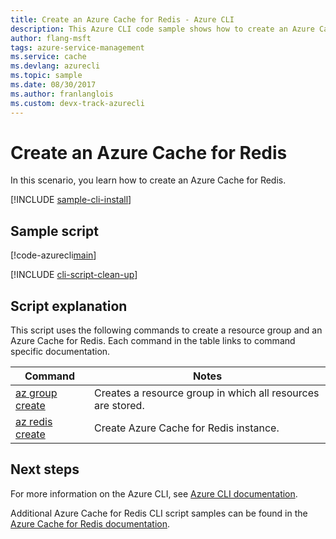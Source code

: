```yaml
---
title: Create an Azure Cache for Redis - Azure CLI
description: This Azure CLI code sample shows how to create an Azure Cache for Redis instance using the command az redis create.
author: flang-msft
tags: azure-service-management
ms.service: cache
ms.devlang: azurecli
ms.topic: sample
ms.date: 08/30/2017
ms.author: franlanglois 
ms.custom: devx-track-azurecli
---
```


# Create an Azure Cache for Redis

In this scenario, you learn how to create an Azure Cache for Redis.

[!INCLUDE [sample-cli-install](../../../includes/sample-cli-install.md)]

## Sample script

[!code-azurecli[main](../../../cli_scripts/redis-cache/create-cache/create-cache.sh "Azure Cache for Redis")]

[!INCLUDE [cli-script-clean-up](../includes/redis-cli-script-clean-up.md)]


## Script explanation

This script uses the following commands to create a resource group and an Azure Cache for Redis. Each command in the table links to command specific documentation.

| Command | Notes |
|---|---|
| [az group create](/cli/azure/group) | Creates a resource group in which all resources are stored. |
| [az redis create](/cli/azure/redis) | Create Azure Cache for Redis instance. |


## Next steps

For more information on the Azure CLI, see [Azure CLI documentation](/cli/azure).

Additional Azure Cache for Redis CLI script samples can be found in the [Azure Cache for Redis documentation](../cli-samples.md).